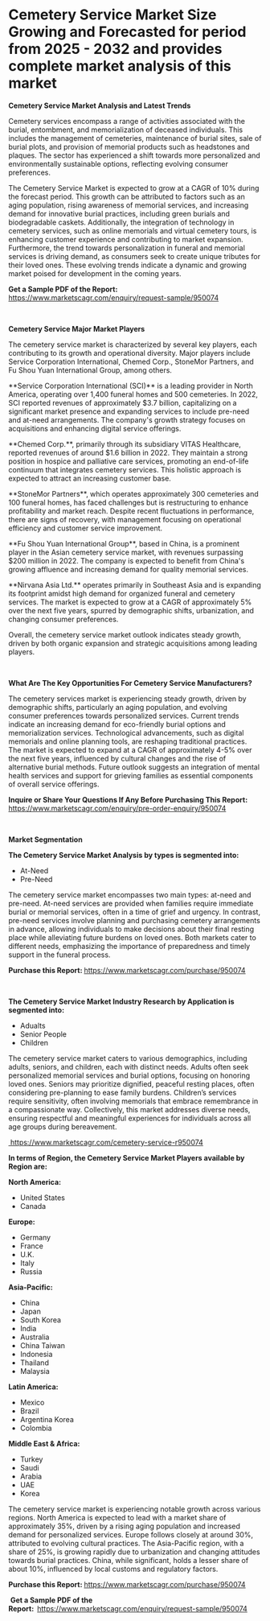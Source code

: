 <p><h1>Cemetery Service Market Size Growing and Forecasted for period from 2025 - 2032 and provides complete market analysis of this market</h1></p><p><strong>Cemetery Service Market Analysis and Latest Trends</strong></p>
<p><p>Cemetery services encompass a range of activities associated with the burial, entombment, and memorialization of deceased individuals. This includes the management of cemeteries, maintenance of burial sites, sale of burial plots, and provision of memorial products such as headstones and plaques. The sector has experienced a shift towards more personalized and environmentally sustainable options, reflecting evolving consumer preferences.</p><p>The Cemetery Service Market is expected to grow at a CAGR of 10% during the forecast period. This growth can be attributed to factors such as an aging population, rising awareness of memorial services, and increasing demand for innovative burial practices, including green burials and biodegradable caskets. Additionally, the integration of technology in cemetery services, such as online memorials and virtual cemetery tours, is enhancing customer experience and contributing to market expansion. Furthermore, the trend towards personalization in funeral and memorial services is driving demand, as consumers seek to create unique tributes for their loved ones. These evolving trends indicate a dynamic and growing market poised for development in the coming years.</p></p>
<p><strong>Get a Sample PDF of the Report:&nbsp;</strong> <a href="https://www.marketscagr.com/enquiry/request-sample/950074?utm_campaign=3206&utm_medium=2&utm_source=Github&utm_content=ia&utm_term=18042025&utm_id=cemetery-service">https://www.marketscagr.com/enquiry/request-sample/950074</a></p>
<p>&nbsp;</p>
<p><strong>Cemetery Service Major Market Players</strong></p>
<p><p>The cemetery service market is characterized by several key players, each contributing to its growth and operational diversity. Major players include Service Corporation International, Chemed Corp., StoneMor Partners, and Fu Shou Yuan International Group, among others.</p><p>**Service Corporation International (SCI)** is a leading provider in North America, operating over 1,400 funeral homes and 500 cemeteries. In 2022, SCI reported revenues of approximately $3.7 billion, capitalizing on a significant market presence and expanding services to include pre-need and at-need arrangements. The company's growth strategy focuses on acquisitions and enhancing digital service offerings.</p><p>**Chemed Corp.**, primarily through its subsidiary VITAS Healthcare, reported revenues of around $1.6 billion in 2022. They maintain a strong position in hospice and palliative care services, promoting an end-of-life continuum that integrates cemetery services. This holistic approach is expected to attract an increasing customer base.</p><p>**StoneMor Partners**, which operates approximately 300 cemeteries and 100 funeral homes, has faced challenges but is restructuring to enhance profitability and market reach. Despite recent fluctuations in performance, there are signs of recovery, with management focusing on operational efficiency and customer service improvement.</p><p>**Fu Shou Yuan International Group**, based in China, is a prominent player in the Asian cemetery service market, with revenues surpassing $200 million in 2022. The company is expected to benefit from China's growing affluence and increasing demand for quality memorial services.</p><p>**Nirvana Asia Ltd.** operates primarily in Southeast Asia and is expanding its footprint amidst high demand for organized funeral and cemetery services. The market is expected to grow at a CAGR of approximately 5% over the next five years, spurred by demographic shifts, urbanization, and changing consumer preferences.</p><p>Overall, the cemetery service market outlook indicates steady growth, driven by both organic expansion and strategic acquisitions among leading players.</p></p>
<p>&nbsp;</p>
<p><strong>What Are The Key Opportunities For Cemetery Service Manufacturers?</strong></p>
<p><p>The cemetery services market is experiencing steady growth, driven by demographic shifts, particularly an aging population, and evolving consumer preferences towards personalized services. Current trends indicate an increasing demand for eco-friendly burial options and memorialization services. Technological advancements, such as digital memorials and online planning tools, are reshaping traditional practices. The market is expected to expand at a CAGR of approximately 4-5% over the next five years, influenced by cultural changes and the rise of alternative burial methods. Future outlook suggests an integration of mental health services and support for grieving families as essential components of overall service offerings.</p></p>
<p><strong>Inquire or Share Your Questions If Any Before Purchasing This Report:</strong> <a href="https://www.marketscagr.com/enquiry/pre-order-enquiry/950074?utm_campaign=3206&utm_medium=2&utm_source=Github&utm_content=ia&utm_term=18042025&utm_id=cemetery-service">https://www.marketscagr.com/enquiry/pre-order-enquiry/950074</a></p>
<p>&nbsp;</p>
<p><strong>Market Segmentation</strong></p>
<p><strong>The Cemetery Service Market Analysis by types is segmented into:</strong></p>
<p><ul><li>At-Need</li><li>Pre-Need</li></ul></p>
<p><p>The cemetery service market encompasses two main types: at-need and pre-need. At-need services are provided when families require immediate burial or memorial services, often in a time of grief and urgency. In contrast, pre-need services involve planning and purchasing cemetery arrangements in advance, allowing individuals to make decisions about their final resting place while alleviating future burdens on loved ones. Both markets cater to different needs, emphasizing the importance of preparedness and timely support in the funeral process.</p></p>
<p><strong>Purchase this Report:&nbsp;</strong><a href="https://www.marketscagr.com/purchase/950074?utm_campaign=3206&utm_medium=2&utm_source=Github&utm_content=ia&utm_term=18042025&utm_id=cemetery-service">https://www.marketscagr.com/purchase/950074</a></p>
<p>&nbsp;</p>
<p><strong>The Cemetery Service Market Industry Research by Application is segmented into:</strong></p>
<p><ul><li>Adualts</li><li>Senior People</li><li>Children</li></ul></p>
<p><p>The cemetery service market caters to various demographics, including adults, seniors, and children, each with distinct needs. Adults often seek personalized memorial services and burial options, focusing on honoring loved ones. Seniors may prioritize dignified, peaceful resting places, often considering pre-planning to ease family burdens. Children’s services require sensitivity, often involving memorials that embrace remembrance in a compassionate way. Collectively, this market addresses diverse needs, ensuring respectful and meaningful experiences for individuals across all age groups during bereavement.</p></p>
<p><a href="https://www.marketscagr.com/cemetery-service-r950074?utm_campaign=3206&utm_medium=2&utm_source=Github&utm_content=ia&utm_term=18042025&utm_id=cemetery-service">&nbsp;https://www.marketscagr.com/cemetery-service-r950074</a></p>
<p><strong>In terms of Region, the Cemetery Service Market Players available by Region are:</strong></p>
<p>
    <p> <strong> North America: </strong>
        <ul>
            <li>United States</li>
            <li>Canada</li>
        </ul>
        </p> 
    <p> <strong> Europe: </strong>
        <ul>
            <li>Germany</li>
            <li>France</li>
            <li>U.K.</li>
            <li>Italy</li>
            <li>Russia</li>
        </ul>
        </p> 
    <p> <strong> Asia-Pacific: </strong>
        <ul>
            <li>China</li>
            <li>Japan</li>
            <li>South Korea</li>
            <li>India</li>
            <li>Australia</li>
            <li>China Taiwan</li>
            <li>Indonesia</li>
            <li>Thailand</li>
            <li>Malaysia</li>
        </ul>
        </p> 
    <p> <strong> Latin America: </strong>
        <ul>
            <li>Mexico</li>
            <li>Brazil</li>
            <li>Argentina Korea</li>
            <li>Colombia</li>
        </ul>
        </p> 
    <p> <strong> Middle East & Africa: </strong>
        <ul>
            <li>Turkey</li>
            <li>Saudi</li>
            <li>Arabia</li>
            <li>UAE</li>
            <li>Korea</li>
        </ul>
    </p>
    </p>
<p><p>The cemetery service market is experiencing notable growth across various regions. North America is expected to lead with a market share of approximately 35%, driven by a rising aging population and increased demand for personalized services. Europe follows closely at around 30%, attributed to evolving cultural practices. The Asia-Pacific region, with a share of 25%, is growing rapidly due to urbanization and changing attitudes towards burial practices. China, while significant, holds a lesser share of about 10%, influenced by local customs and regulatory factors.</p></p>
<p><strong>Purchase this Report: </strong><a href="https://www.marketscagr.com/purchase/950074?utm_campaign=3206&utm_medium=2&utm_source=Github&utm_content=ia&utm_term=18042025&utm_id=cemetery-service">https://www.marketscagr.com/purchase/950074</a></p>
<p>&nbsp;<strong>Get a Sample PDF of the Report:&nbsp;&nbsp;</strong><a href="https://www.marketscagr.com/enquiry/request-sample/950074?utm_campaign=3206&utm_medium=2&utm_source=Github&utm_content=ia&utm_term=18042025&utm_id=cemetery-service">https://www.marketscagr.com/enquiry/request-sample/950074</a></p>
<p><strong></strong></p>
<p><p></p><p></p><p></p></p>